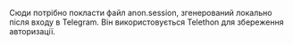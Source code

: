Сюди потрібно покласти файл anon.session, згенерований локально після входу в Telegram.
Він використовується Telethon для збереження авторизації.
